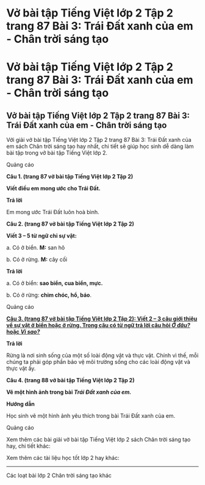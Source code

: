 # Vở bài tập Tiếng Việt lớp 2 Tập 2 trang 87 Bài 3: Trái Đất xanh của em - Chân trời sáng tạo

# Vở bài tập Tiếng Việt lớp 2 Tập 2 trang 87 Bài 3: Trái Đất xanh của em - Chân trời sáng tạo

## Vở bài tập Tiếng Việt lớp 2 Tập 2 trang 87 Bài 3: Trái Đất xanh của em - Chân trời sáng tạo

Với giải vở bài tập Tiếng Việt lớp 2 Tập 2 trang 87 Bài 3: Trái Đất xanh của em sách Chân trời sáng tạo hay nhất, chi tiết sẽ giúp học sinh dễ dàng làm bài tập trong vở bài tập Tiếng Việt lớp 2.

Quảng cáo

**Câu 1. (trang 87 vở bài tập Tiếng Việt lớp 2 Tập 2)**

**Viết điều em mong ước cho Trái Đất.**

**Trả lời**

Em mong ước Trái Đất luôn hoà bình.

**Câu 2. (trang 87 vở bài tập Tiếng Việt lớp 2 Tập 2)**

**Viết 3 – 5 từ ngữ chỉ sự vật:**

a. Có ở biển. **M:** san hô

b. Có ở rừng. **M:** cây cối

**Trả lời**

a. Có ở biển: **sao biển, cua biển, mực.**

b. Có ở rừng: **chim chóc, hổ, báo**.

Quảng cáo

[**Câu 3. (trang 87 vở bài tập Tiếng Việt lớp 2 Tập 2): Viết 2 – 3 câu giới thiệu về sự vật ở biển hoặc ở rừng. Trong câu có từ ngữ trả lời câu hỏi _Ở đâu?_ hoặc _Vì sao?_**](https://vietjack.com/vbt-tieng-viet-2-ct/viet-2-3-cau-gioi-thieu-ve-su-vat-o-bien-hoac-o-rung-vm.jsp)

**Trả lời**

Rừng là nơi sinh sống của một số loài động vật và thực vật. Chính vì thế, mỗi chúng ta phải góp phần bảo vệ môi trường sống cho các loài động vật và thực vật ấy.

**Câu 4. (trang 88 vở bài tập Tiếng Việt lớp 2 Tập 2)**

**Vẽ một hình ảnh trong bài _Trái Đất xanh của em._**

**Hướng dẫn**

Học sinh vẽ một hình ảnh yêu thích trong bài Trái Đất xanh của em.

Quảng cáo

Xem thêm các bài giải vở bài tập Tiếng Việt lớp 2 sách Chân trời sáng tạo hay, chi tiết khác:

Xem thêm các tài liệu học tốt lớp 2 hay khác:

* * *

Các loạt bài lớp 2 Chân trời sáng tạo khác
